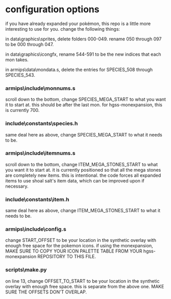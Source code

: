 # configuration options

 if you have already expanded your pokémon, this repo is a little more interesting to use for you.  change the following things:
 
 in data\graphics\sprites, delete folders 000-049.  rename 050 through 097 to be 000 through 047.
 
 in data\graphics\icongfx, rename 544-591 to be the new indices that each mon takes.
 
 in armips\data\mondata.s, delete the entries for SPECIES_508 through SPECIES_543.

### armips\include\monnums.s
 scroll down to the bottom, change SPECIES_MEGA_START to what you want it to start at.  this should be after the last mon.  for hgss-monexpansion, this is currently 700.

### include\constants\species.h
 same deal here as above, change SPECIES_MEGA_START to what it needs to be.

### armips\include\itemnums.s
 scroll down to the bottom, change ITEM_MEGA_STONES_START to what you want it to start at.  it is currently positioned so that all the mega stones are completely new items.  this is intentional.  the code forces all expanded items to use shoal salt's item data, which can be improved upon if necessary.

### include\constants\item.h
 same deal here as above, change ITEM_MEGA_STONES_START to what it needs to be.

### armips\include\config.s
 change START_OFFSET to be your location in the synthetic overlay with enough free space for the pokemon icons.  if using the monexpansion, MAKE SURE TO COPY YOUR ICON PALETTE TABLE FROM YOUR hgss-monexpansion REPOSITORY TO THIS FILE.

### scripts\make.py
 on line 13, change OFFSET_TO_START to be your location in the synthetic overlay with enough free space.  this is separate from the above one.  MAKE SURE THE OFFSETS DON'T OVERLAP.
